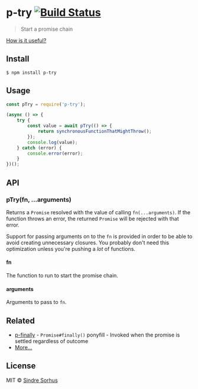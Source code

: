 # p-try [![Build Status](https://travis-ci.org/sindresorhus/p-try.svg?branch=master)](https://travis-ci.org/sindresorhus/p-try)

> Start a promise chain

[How is it useful?](http://cryto.net/~joepie91/blog/2016/05/11/what-is-promise-try-and-why-does-it-matter/)

## Install

```
$ npm install p-try
```

## Usage

```js
const pTry = require('p-try');

(async () => {
	try {
		const value = await pTry(() => {
			return synchronousFunctionThatMightThrow();
		});
		console.log(value);
	} catch (error) {
		console.error(error);
	}
})();
```

## API

### pTry(fn, ...arguments)

Returns a `Promise` resolved with the value of calling `fn(...arguments)`. If the function throws an error, the
returned `Promise` will be rejected with that error.

Support for passing arguments on to the `fn` is provided in order to be able to avoid creating unnecessary closures. You
probably don't need this optimization unless you're pushing a *lot* of functions.

#### fn

The function to run to start the promise chain.

#### arguments

Arguments to pass to `fn`.

## Related

- [p-finally](https://github.com/sindresorhus/p-finally) - `Promise#finally()` ponyfill - Invoked when the promise is
  settled regardless of outcome
- [More…](https://github.com/sindresorhus/promise-fun)

## License

MIT © [Sindre Sorhus](https://sindresorhus.com)
